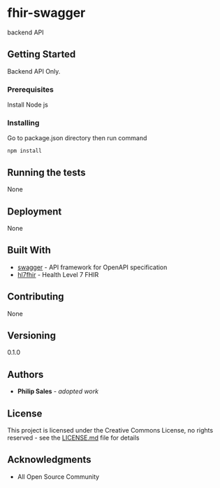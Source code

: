 # fhir-swagger

backend API 


## Getting Started

Backend API Only.


### Prerequisites

Install Node js


### Installing

Go to package.json directory then run command
```
npm install
```

## Running the tests

None

## Deployment

None

## Built With

* [swagger](None) - API framework for OpenAPI specification
* [hl7fhir](None) - Health Level 7 FHIR


## Contributing

None

## Versioning

0.1.0

## Authors

* **Philip Sales** - *adopted work* 

## License

This project is licensed under the Creative Commons License, no rights reserved - see the [LICENSE.md](LICENSE.md) file for details

## Acknowledgments

* All Open Source Community


